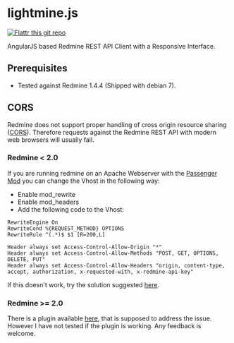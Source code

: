 lightmine.js
============

[![Flattr this git repo](http://api.flattr.com/button/flattr-badge-large.png)](https://flattr.com/submit/auto?user_id=shoxrocks&url=https://github.com/dontdrinkandroot/lightmine.js&title=Lightmine.js&language=&tags=github&category=software)

AngularJS based Redmine REST API Client with a Responsive Interface.

Prerequisites
-----

* Tested against Redmine 1.4.4 (Shipped with debian 7).

CORS
-----

Redmine does not support proper handling of cross origin resource sharing ([CORS](http://www.w3.org/TR/cors/)). Therefore requests against the Redmine REST API with modern web browsers will usually fail.

### Redmine < 2.0

If you are running redmine on an Apache Webserver with the [Passenger Mod](https://www.phusionpassenger.com/) you can change the Vhost in the following way:

* Enable mod_rewrite
* Enable mod_headers
* Add the following code to the Vhost:

```
RewriteEngine On                  
RewriteCond %{REQUEST_METHOD} OPTIONS 
RewriteRule ^(.*)$ $1 [R=200,L]

Header always set Access-Control-Allow-Origin "*"                   
Header always set Access-Control-Allow-Methods "POST, GET, OPTIONS, DELETE, PUT"
Header always set Access-Control-Allow-Headers "origin, content-type, accept, authorization, x-requested-with, x-redmine-api-key"
```

If this doesn't work, try the solution suggested [here](http://stackoverflow.com/questions/12194371/how-to-add-response-header-in-vhost-or-passeneger-ruby).

### Redmine >= 2.0

There is a plugin available [here](http://www.redmine.org/plugins/redmine_cors), that is supposed to address the issue. However I have not tested if the plugin is working. Any feedback is welcome.
